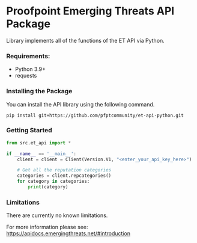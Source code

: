 # Proofpoint Emerging Threats API Package

Library implements all of the functions of the ET API via Python.

### Requirements:

* Python 3.9+
* requests
 
### Installing the Package
You can install the API library using the following command. 
```
pip install git+https://github.com/pfptcommunity/et-api-python.git
```

### Getting Started

```python
from src.et_api import *

if __name__ == '__main__':
    client = client = Client(Version.V1, "<enter_your_api_key_here>")

    # Get all the reputation categories
    categories = client.repcategories()
    for category in categories:
        print(category)
```

### Limitations
There are currently no known limitations. 

For more information please see: https://apidocs.emergingthreats.net/#introduction
